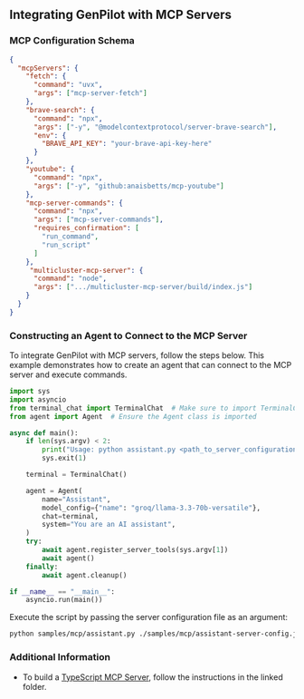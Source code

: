 ## Integrating GenPilot with MCP Servers

### MCP Configuration Schema

```json
{
  "mcpServers": {
    "fetch": {
      "command": "uvx",
      "args": ["mcp-server-fetch"]
    },
    "brave-search": {
      "command": "npx",
      "args": ["-y", "@modelcontextprotocol/server-brave-search"],
      "env": {
        "BRAVE_API_KEY": "your-brave-api-key-here"
      }
    },
    "youtube": {
      "command": "npx",
      "args": ["-y", "github:anaisbetts/mcp-youtube"]
    },
    "mcp-server-commands": {
      "command": "npx",
      "args": ["mcp-server-commands"],
      "requires_confirmation": [
        "run_command",
        "run_script"
      ]
    },
     "multicluster-mcp-server": {
      "command": "node",
      "args": [".../multicluster-mcp-server/build/index.js"]
    }
  }
}
```

### Constructing an Agent to Connect to the MCP Server

To integrate GenPilot with MCP servers, follow the steps below. This example demonstrates how to create an agent that can connect to the MCP server and execute commands.

```python
import sys
import asyncio
from terminal_chat import TerminalChat  # Make sure to import TerminalChat if required
from agent import Agent  # Ensure the Agent class is imported

async def main():
    if len(sys.argv) < 2:
        print("Usage: python assistant.py <path_to_server_configuration>")
        sys.exit(1)

    terminal = TerminalChat()

    agent = Agent(
        name="Assistant",
        model_config={"name": "groq/llama-3.3-70b-versatile"},
        chat=terminal,
        system="You are an AI assistant",
    )
    try:
        await agent.register_server_tools(sys.argv[1])
        await agent()
    finally:
        await agent.cleanup()

if __name__ == "__main__":
    asyncio.run(main())
```

Execute the script by passing the server configuration file as an argument:

```bash
python samples/mcp/assistant.py ./samples/mcp/assistant-server-config.json
```

### Additional Information

- To build a [TypeScript MCP Server](./server), follow the instructions in the linked folder.
